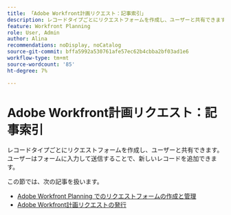 ```yaml
---
title: 「Adobe Workfront計画リクエスト：記事索引」
description: レコードタイプごとにリクエストフォームを作成し、ユーザーと共有できます。ユーザーはフォームに入力して送信することで、新しいレコードを追加できます。
feature: Workfront Planning
role: User, Admin
author: Alina
recommendations: noDisplay, noCatalog
source-git-commit: bffa5992a530761afe57ec62b4cbba2bf03ad1e6
workflow-type: tm+mt
source-wordcount: '85'
ht-degree: 7%

---
```


# Adobe Workfront計画リクエスト：記事索引

レコードタイプごとにリクエストフォームを作成し、ユーザーと共有できます。ユーザーはフォームに入力して送信することで、新しいレコードを追加できます。

この節では、次の記事を扱います。

* [Adobe Workfront Planning でのリクエストフォームの作成と管理](/help/quicksilver/planning/requests/create-request-form.md)
* [Adobe Workfront計画リクエストの発行](/help/quicksilver/planning/requests/submit-requests.md)